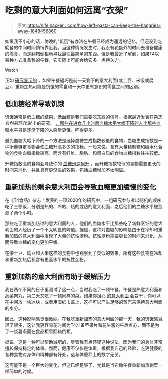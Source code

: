 # 吃剩的意大利面如何远离“衣架”

> 原文:[https://life hacker . com/how-left-pasta-can-keep-the-hangries-away-1848456860](https://lifehacker.com/how-leftover-pasta-can-keep-the-hangries-away-1848456860)

如果我不小心的话，傍晚的“饥饿”有办法在午餐已经成为遥远的记忆，但还没到吃晚餐的中间时间悄悄靠近我。当这种情况发生时，我没有花额外的时间去准备健康的零食，而是翻箱倒柜地寻找最快最简单的东西。但是我最近了解到，如果T4以某种方式准备我的午餐，它实际上可能会给它多一点持久力。

Watch

正如 [研究显示的](https://www.ncbi.nlm.nih.gov/pmc/articles/PMC7022949/) ，如果午餐碰巧是前一天剩下的意大利面(或土豆、米饭或扁豆)，重新加热可能是饥饿的零食和一天中更有意识的零食之间的区别。

## 低血糖经常导致饥饿

饥饿通常是低血糖的结果，低血糖是我们需要吃东西的信号。根据最近发表在杂志*自然新陈代谢* 上的研究、 [，那些在进食几小时后血糖水平大幅下降的人比那些血糖水平只是逐渐下降的人感觉更饿，吃得更多。](https://www.nature.com/articles/s42255-021-00383-x)

避免血糖大幅下降的一个方法是选择血糖生成指数较低的食物，血糖生成指数是一种衡量特定食物会使血糖升高多少的指标。一般来说，含有大量精制糖和碳水化合物的食物血糖指数较高，而含有纤维、脂肪、和蛋白质的食物血糖指数往往较低。

升糖指数高的食物会导致你的 [血糖迅速飙升](https://www.hsph.harvard.edu/nutritionsource/carbohydrates/carbohydrates-and-blood-sugar/) ，而升糖指数较低的食物需要更长的时间来消化，并且具有更渐进的效果，包括血糖增加不太明显。

## **重新加热的剩余意大利面会导致血糖更加缓慢的变化**

在《T4食品》杂志上发表的一项2020年的研究中，一组研究参与者以随机的顺序吃了三顿饭，分别是热的、冷的、热的或热的意大利面，之后他们的血糖水平被监测了两个小时。

那些吃了重新加热过的意大利面的人，他们的血糖水平比那些吃了新鲜烹饪的意大利面的人经历了一个不太明显的峰值。据信，这种对血糖的影响是由于在冷却和重新加热的意大利面中发现了大量的抗性淀粉。抗性淀粉需要更长的时间来消化，从而导致血糖的变化更加平缓。

在像土豆、扁豆和大米这样的食物中也观察到了类似的效果，所有这些食物在冷却和重新加热后都含有更高水平的抗性淀粉。

## **重新加热的意大利面有助于缓解压力**

我在两个不同的日子里测试了这一点，当时我吃了一顿午餐，午餐是热意大利面和蔬菜肉丸，第二天又吃了一顿同样的菜。如果你担心 [的意大利面](https://lifehacker.com/how-to-microwave-leftover-pasta-and-rice-without-drying-1847861699) 会变干，你可以在中间放一块冰块，或者用湿纸巾盖上，这样可以产生足够的蒸汽来保持意大利面的水分。

因此，这种影响感觉很微妙。在我吃重新加热的意大利面的那一天，我的饥饿感减轻了很多，这让我更容易花时间为T4准备苹果片和花生酱的午后点心，而不是为了一袋薯条而在食品柜里翻箱倒柜。

据说，这是一种可以帮助减肥的，尽管我有点怀疑这种说法，因为我们的身体非常擅长保持稳定的体重。然而，健康不仅仅是体重，根据我自己的经验，吃更健康的各种食物对身体和精神都有好处，这与体重秤上的数字无关。

这可能不是一个巨大的变化，但这已经足够了，尤其是当它像午餐重新加热剩菜一样简单的时候。